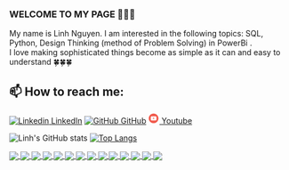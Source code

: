 ### WELCOME TO MY PAGE 👋👋👋
My name is Linh Nguyen. I am interested in the following topics: SQL, Python, Design Thinking (method of Problem Solving) in PowerBi .<br>
I love making sophisticated things become as simple as it can and easy to understand :four_leaf_clover::four_leaf_clover::four_leaf_clover:
## 📫 How to reach me: 

[![Linkedin](https://i.stack.imgur.com/gVE0j.png) LinkedIn](https://www.linkedin.com/in/linhnguyen0405194/) [![GitHub](https://i.stack.imgur.com/tskMh.png) GitHub](https://github.com/LinhNguyen-MyLi) [![Youtube](https://github.com/LinhNguyen-MyLi/LinhNguyen-MyLi/blob/main/Youtube.png) Youtube](https://www.youtube.com/channel/UCAexW4C-nXfHcM5TsRky-bw)

![Linh's GitHub stats](https://github-readme-stats.vercel.app/api?username=LinhNguyen-MyLi&hide=stars,prs&theme=synthwave)
[![Top Langs](https://github-readme-stats.vercel.app/api/top-langs/?username=LinhNguyen-MyLi&hide_progress=true&theme=radical)](https://github.com/anuraghazra/github-readme-stats)

<a href="https://github.com/LinhNguyen-MyLi/Google-Analysis-SQL">
  <!-- Change the `github-readme-stats.anuraghazra1.vercel.app` to `github-readme-stats.vercel.app`  -->
  <img align="center" src="https://github-readme-stats.anuraghazra1.vercel.app/api/pin/?username=LinhNguyen-MyLi&repo=Google-Analysis-SQL&theme=jolly" />
</a>    
<a href="https://github.com/LinhNguyen-MyLi/Predict-Democrat-or-Republican">
  <!-- Change the `github-readme-stats.anuraghazra1.vercel.app` to `github-readme-stats.vercel.app`  -->
  <img align="center" src="https://github-readme-stats.anuraghazra1.vercel.app/api/pin/?username=LinhNguyen-MyLi&repo=Predict-Democrat-or-Republican&theme=chartreuse-dark" />
</a>  
<a href="https://github.com/LinhNguyen-MyLi/Predict-UEFA-quarter-final">
  <!-- Change the `github-readme-stats.anuraghazra1.vercel.app` to `github-readme-stats.vercel.app`  -->
  <img align ="center" src="https://github-readme-stats.anuraghazra1.vercel.app/api/pin/?username=LinhNguyen-MyLi&repo=Predict-UEFA-quarter-final&theme=vision-friendly-dark" />
</a>
<a href="https://github.com/LinhNguyen-MyLi/Super-Mario-Agent-PPO-Python">
  <!-- Change the `github-readme-stats.anuraghazra1.vercel.app` to `github-readme-stats.vercel.app`  -->
  <img align="center" src="https://github-readme-stats.anuraghazra1.vercel.app/api/pin/?username=LinhNguyen-MyLi&repo=Super-Mario-Agent-PPO-Python&theme=synthwave"/>
</a> 
<a href="https://github.com/LinhNguyen-MyLi/Solutions-for-50-days-with-Python-book">
  <!-- Change the `github-readme-stats.anuraghazra1.vercel.app` to `github-readme-stats.vercel.app`  -->
  <img align="center" src="https://github-readme-stats.anuraghazra1.vercel.app/api/pin/?username=LinhNguyen-MyLi&repo=Solutions-for-50-days-with-Python-book&theme=jolly" />
</a>   
<a href="https://github.com/LinhNguyen-MyLi/Collection-Analysis-PowerBi">
  <!-- Change the `github-readme-stats.anuraghazra1.vercel.app` to `github-readme-stats.vercel.app`  -->
  <img align="center" src="https://github-readme-stats.anuraghazra1.vercel.app/api/pin/?username=LinhNguyen-MyLi&repo=Collection-Analysis-PowerBi&theme=vision-friendly-dark" />
</a>
<a href="https://github.com/LinhNguyen-MyLi/Python-games">
  <!-- Change the `github-readme-stats.anuraghazra1.vercel.app` to `github-readme-stats.vercel.app`  -->
  <img align="center" src="https://github-readme-stats.anuraghazra1.vercel.app/api/pin/?username=LinhNguyen-MyLi&repo=Python-games&theme=vision-friendly-dark" />
</a>      
<a href="https://github.com/LinhNguyen-MyLi/RFM-Analysis-Python">
  <!-- Change the `github-readme-stats.anuraghazra1.vercel.app` to `github-readme-stats.vercel.app`  -->
  <img align="center" src="https://github-readme-stats.anuraghazra1.vercel.app/api/pin/?username=LinhNguyen-MyLi&repo=RFM-Analysis-Python&theme=synthwave" />
</a>
<a href="https://github.com/LinhNguyen-MyLi/User-churn-Analysis-PowerBI">
  <!-- Change the `github-readme-stats.anuraghazra1.vercel.app` to `github-readme-stats.vercel.app`  -->
  <img align="center" src="https://github-readme-stats.anuraghazra1.vercel.app/api/pin/?username=LinhNguyen-MyLi&repo=User-churn-Analysis-PowerBI&theme=jolly" />
</a>  
<a href="https://github.com/LinhNguyen-MyLi/DataLemur-solutions-practice">
  <!-- Change the `github-readme-stats.anuraghazra1.vercel.app` to `github-readme-stats.vercel.app`  -->
  <img align="center" src="https://github-readme-stats.anuraghazra1.vercel.app/api/pin/?username=LinhNguyen-MyLi&repo=DataLemur-solutions-practice&theme=midnight-purple" />
</a>
<a href="https://github.com/LinhNguyen-MyLi/Building-portfolio-in-Excel">
  <!-- Change the `github-readme-stats.anuraghazra1.vercel.app` to `github-readme-stats.vercel.app`  -->
  <img align="center" src="https://github-readme-stats.anuraghazra1.vercel.app/api/pin/?username=LinhNguyen-MyLi&repo=Building-portfolio-in-Excel&theme=vision-friendly-dark" />
</a>  
<a href="https://github.com/LinhNguyen-MyLi/GARCH-model-forecast">
  <!-- Change the `github-readme-stats.anuraghazra1.vercel.app` to `github-readme-stats.vercel.app`  -->
  <img align="center" src="https://github-readme-stats.anuraghazra1.vercel.app/api/pin/?username=LinhNguyen-MyLi&repo=GARCH-model-forecast&theme=jolly" />
</a>  
<a href="https://github.com/LinhNguyen-MyLi/Discovery-BCG-dataset-R-language">
  <!-- Change the `github-readme-stats.anuraghazra1.vercel.app` to `github-readme-stats.vercel.app`  -->
  <img align="center" src="https://github-readme-stats.anuraghazra1.vercel.app/api/pin/?username=LinhNguyen-MyLi&repo=Discovery-BCG-dataset-R-language&theme=jolly" />
</a>    
<a href="https://github.com/LinhNguyen-MyLi/Plot-RGB-color-R-language">
  <!-- Change the `github-readme-stats.anuraghazra1.vercel.app` to `github-readme-stats.vercel.app`  -->
  <img align ="center" src="https://github-readme-stats.anuraghazra1.vercel.app/api/pin/?username=LinhNguyen-MyLi&repo=Plot-RGB-color-R-language&theme=vision-friendly-dark" />
</a>
